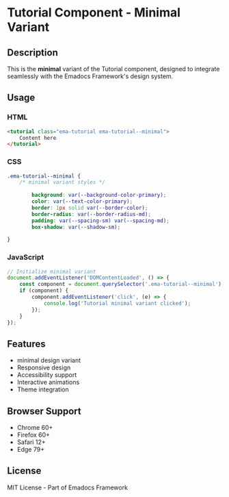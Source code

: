 # Tutorial Component - Minimal Variant

## Description
This is the **minimal** variant of the Tutorial component, designed to integrate seamlessly with the Emadocs Framework's design system.

## Usage

### HTML
```html
<tutorial class="ema-tutorial ema-tutorial--minimal">
    Content here
</tutorial>
```

### CSS
```css
.ema-tutorial--minimal {
    /* minimal variant styles */
    
        background: var(--background-color-primary);
        color: var(--text-color-primary);
        border: 1px solid var(--border-color);
        border-radius: var(--border-radius-md);
        padding: var(--spacing-sm) var(--spacing-md);
        box-shadow: var(--shadow-sm);
    
}
```

### JavaScript
```javascript
// Initialize minimal variant
document.addEventListener('DOMContentLoaded', () => {
    const component = document.querySelector('.ema-tutorial--minimal');
    if (component) {
        component.addEventListener('click', (e) => {
            console.log('Tutorial minimal variant clicked');
        });
    }
});
```

## Features
- minimal design variant
- Responsive design
- Accessibility support
- Interactive animations
- Theme integration

## Browser Support
- Chrome 60+
- Firefox 60+
- Safari 12+
- Edge 79+

## License
MIT License - Part of Emadocs Framework
